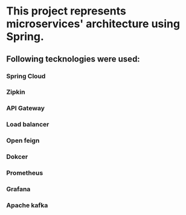 #  This project represents microservices' architecture using Spring.
## Following tecknologies were used:
### Spring Cloud
### Zipkin
### API Gateway
### Load balancer
### Open feign 
### Dokcer
### Prometheus
### Grafana
### Apache kafka
